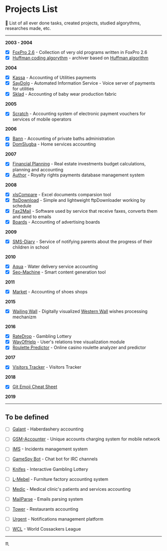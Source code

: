 # Projects List #

:floppy_disk: List of all ever done tasks, created projects, studied algorythms, researches made, etc.

---

**2003 - 2004**

- [x] [FoxPro 2.6](projects/foxpro26/) - Collection of very old programs written in FoxPro 2.6
- [x] [Huffman coding algorythm](projects/huffman/) - archiver based on [Huffman algorithm](https://en.wikipedia.org/wiki/Huffman_coding)

**2004**

- [x] [Kassa](projects/kassa/) - Accounting of Utilities payments
- [x] [SayDolg](projects/saydolg/) - Automated Information Service - Voice server of payments for utilities
- [x] [Sklad](projects/sklad/) - Accounting of baby wear production fabric

**2005**

- [x] [Scratch](projects/scratch/) - Accounting system of electronic payment vouchers for services of mobile operators

**2006**

- [x] [Bann](projects/bann/) - Accounting of private baths administration
- [x] [DomSlugba](projects/domslugba/) - Home services accounting

**2007**

- [x] [Financial Planning](projects/fp/) - Real estate investments budget calculations, planning and accounting
- [x] [Author](projects/author/) - Royalty rights payments database management system

**2008**

- [x] [xlsCompare](projects/xlscompare/) - Excel documents comparsion tool
- [x] [ftpDownload](projects/ftpdownload/) - Simple and lightweight ftpDownloader working by schedule
- [x] [Fax2Mail](projects/fax2mail/) - Software used by service that receive faxes, converts them and send to emails
- [x] [Boards](projects/boards/) - Accounting of advertising boards

**2009**

- [x] [SMS-Diary](projects/sms-diary/) - Service of notifying parents about the progress of their children in school

**2010**

- [x] [Aqua](projects/aqua/) - Water delivery service accounting
- [x] [Seo-Machine](projects/seo-machine/) - Smart content generation tool

**2011**

- [x] [Market](projects/market/) - Accounting of shoes shops

**2015**
- [x] [Wailing Wall](projects/wailing-wall/) - Digitally visualized [Western Wall](https://en.wikipedia.org/wiki/Western_Wall) wishes processing mechanizm

**2016**

- [x] [RateDrop](projects/ratedrop/) - Gambling Lottery
- [x] [WayOfHelp](projects/wayofhelp/) - User's relations tree visualization module
- [x] [Roulette Predictor](projects/roulette-predictor/) - Online casino roulette analyzer and predictor

**2017**

- [x] [Visitors Tracker](projects/visitors-tracker/) - Visitors Tracker

**2018**

- [x] [Git Emoji Cheat Sheet](https://github.com/tbaltrushaitis/git-emoji-cheat-sheet)

**2019**

---

## To be defined ##

- [ ] [Galant](projects/galant/) - Haberdashery accounting
- [ ] [GSM-Accounter](projects/gsm-accounter/) - Unique accounts charging system for mobile network
- [ ] [IMS](projects/ims/) - Incidents management system
- [ ] [GameSpy Bot](projects/gsbot/) - Chat bot for IRC channels
- [ ] [Knifes](projects/knifes/) - Interactive Gambling Lottery
- [ ] [L-Mebel](projects/l-mebel/) - Furniture factory accounting system
- [ ] [Medic](projects/medic/) - Medical clinic's patients and services accounting
- [ ] [MailParse](projects/mailparse/) - Emails parsing system
- [ ] [Tower](projects/tower/) - Restaurants accounting
- [ ] [Urgent](projects/urgent/) - Notifications management platform
- [ ] [WCL](projects/wcl/) - World Cossackers League


---

:scorpius:
